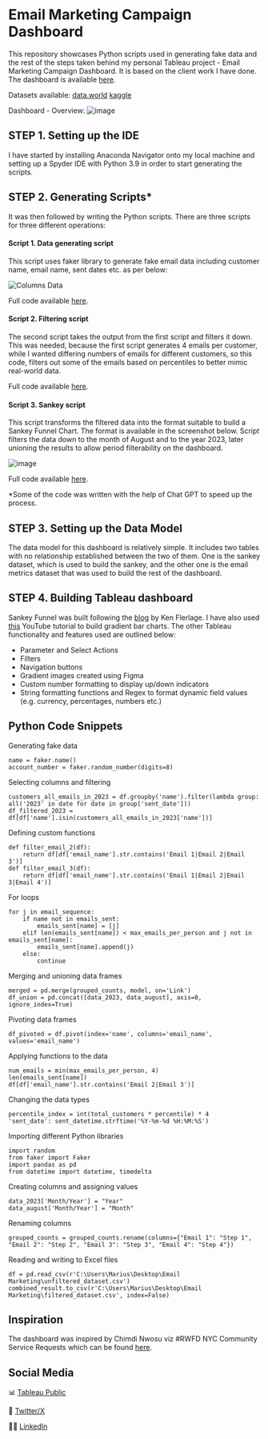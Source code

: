 # Email Marketing Campaign Dashboard
This repository showcases Python scripts used in generating fake data and the rest of the steps taken behind my personal Tableau project - Email Marketing Campaign Dashboard. It is based on the client work I have done. The dashboard is available [here]().

Datasets available:
[data.world](https://data.world/mariusnikiforovas/filtered-dataset-email-marketing-campaign-dashboard)
[kaggle](https://www.kaggle.com/datasets/mariusnikiforovas/email-marketing-campaign-dashboard)

Dashboard - Overview:
![image](https://github.com/Marius321/Email-Marketing-Campaign-Dashboard/assets/117634180/8a35ae91-6ddb-4eb7-a164-04f3006a4bfb)

## STEP 1. Setting up the IDE
I have started by installing Anaconda Navigator onto my local machine and setting up a Spyder IDE with Python 3.9 in order to start generating the scripts. 

## STEP 2. Generating Scripts*
It was then followed by writing the Python scripts. There are three scripts for three different operations:

#### Script 1. Data generating script
This script uses faker library to generate fake email data including customer name, email name, sent dates etc. as per below:

![Columns Data](https://github.com/Marius321/Email-Marketing-Campaign-Dashboard/assets/117634180/5edfdca5-7d8e-432a-9462-15c73af81257)

Full code available [here](https://github.com/Marius321/Email-Marketing-Campaign-Dashboard/blob/main/generate_emails.py).

#### Script 2. Filtering script 
The second script takes the output from the first script and filters it down. This was needed, because the first script generates 4 emails per customer, while I wanted differing numbers of emails for different customers, so this code, filters out some of the emails based on percentiles to better mimic real-world data.

Full code available [here](https://github.com/Marius321/Email-Marketing-Campaign-Dashboard/blob/main/filter_emails.py).

#### Script 3. Sankey script
This script transforms the filtered data into the format suitable to build a Sankey Funnel Chart. The format is available in the screenshot below. Script filters the data down to the month of August and to the year 2023, later unioning the results to allow period filterability on the dashboard.

![image](https://github.com/Marius321/Email-Marketing-Campaign-Dashboard/assets/117634180/99f49745-76bf-4b4f-bd80-4adea18406fd)

Full code available [here](https://github.com/Marius321/Email-Marketing-Campaign-Dashboard/blob/main/sankey.py).

*Some of the code was written with the help of Chat GPT to speed up the process. 

## STEP 3. Setting up the Data Model
The data model for this dashboard is relatively simple. It includes two tables with no relationship established between the two of them. One is the sankey dataset, which is used to build the sankey, and the other one is the email metrics dataset that was used to build the rest of the dashboard.

## STEP 4. Building Tableau dashboard
Sankey Funnel was built following the [blog](https://www.flerlagetwins.com/2019/11/sankey-funnel.html) by Ken Flerlage. I have also used [this](https://www.youtube.com/watch?v=NwV6FWAbPAM) YouTube tutorial to build gradient bar charts. The other Tableau functionality and features used are outlined below:
- Parameter and Select Actions
- Filters
- Navigation buttons
- Gradient images created using Figma
- Custom number formatting to display up/down indicators
- String formatting functions and Regex to format dynamic field values (e.g. currency, percentages, numbers etc.)

## Python Code Snippets
Generating fake data
```
name = faker.name()
account_number = faker.random_number(digits=8)
```
Selecting columns and filtering
```
customers_all_emails_in_2023 = df.groupby('name').filter(lambda group: all('2023' in date for date in group['sent_date']))
df_filtered_2023 = df[df['name'].isin(customers_all_emails_in_2023['name'])]
```
Defining custom functions
```
def filter_email_2(df):
    return df[df['email_name'].str.contains('Email 1|Email 2|Email 3')]
def filter_email_3(df):
    return df[df['email_name'].str.contains('Email 1|Email 2|Email 3|Email 4')]
```
For loops
```
for j in email_sequence:
    if name not in emails_sent:
        emails_sent[name] = [j]
    elif len(emails_sent[name]) < max_emails_per_person and j not in emails_sent[name]:
        emails_sent[name].append(j)
    else:
        continue
```
Merging and unioning data frames
```
merged = pd.merge(grouped_counts, model, on='Link')
df_union = pd.concat([data_2023, data_august], axis=0, ignore_index=True)
```
Pivoting data frames
```
df_pivoted = df.pivot(index='name', columns='email_name', values='email_name')
```
Applying functions to the data
```
num_emails = min(max_emails_per_person, 4)
len(emails_sent[name])
df[df['email_name'].str.contains('Email 2|Email 3')]
```
Changing the data types
```
percentile_index = int(total_customers * percentile) * 4
'sent_date': sent_datetime.strftime('%Y-%m-%d %H:%M:%S')
```
Importing different Python libraries
```
import random
from faker import Faker
import pandas as pd
from datetime import datetime, timedelta
```
Creating columns and assigning values
```
data_2023['Month/Year'] = "Year"
data_august['Month/Year'] = "Month"
```
Renaming columns
```
grouped_counts = grouped_counts.rename(columns={"Email 1": "Step 1", "Email 2": "Step 2", "Email 3": "Step 3", "Email 4": "Step 4"})
```
Reading and writing to Excel files
```
df = pd.read_csv(r'C:\Users\Marius\Desktop\Email Marketing\unfiltered_dataset.csv')
combined_result.to_csv(r'C:\Users\Marius\Desktop\Email Marketing\filtered_dataset.csv', index=False)
```
## Inspiration
The dashboard was inspired by Chimdi Nwosu viz #RWFD NYC Community Service Requests which can be found [here](https://public.tableau.com/app/profile/chimdi.nwosu/viz/RWFD-NYCCommunityServiceRequests/Overview).

## Social Media
📊 [Tableau Public](https://public.tableau.com/app/profile/marius5597)

🐤 [Twitter/X](https://twitter.com/VizMarius)

👨‍💼 [LinkedIn](https://www.linkedin.com/in/mariusnikiforovas/)

